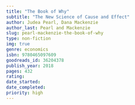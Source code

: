 ```yaml
---
title: "The Book of Why"
subtitle: "The New Science of Cause and Effect"
author: Judea Pearl, Dana Mackenzie
author_last: Pearl and Mackenzie
slug: pearl-mackenzie-the-book-of-why
type: non-fiction
img: true
genre: economics
isbn: 9780465097609
goodreads_id: 36204378
publish_year: 2018
pages: 432
rating: 
date_started:
date_completed:
priority: high
---
```

